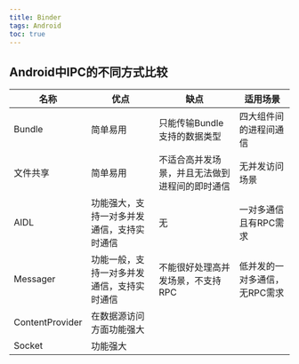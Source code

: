 ```yaml
---
title: Binder
tags: Android
toc: true
---
```




## Android中IPC的不同方式比较

名称|优点|缺点|适用场景
---|---|---|---
Bundle|简单易用|只能传输Bundle支持的数据类型|四大组件间的进程间通信
文件共享|简单易用|不适合高并发场景，并且无法做到进程间的即时通信|无并发访问场景
AIDL|功能强大，支持一对多并发通信，支持实时通信|无|一对多通信且有RPC需求
Messager|功能一般，支持一对多并发通信，支持实时通信|不能很好处理高并发场景，不支持RPC|低并发的一对多通信，无RPC需求
ContentProvider|在数据源访问方面功能强大|
Socket|功能强大|
